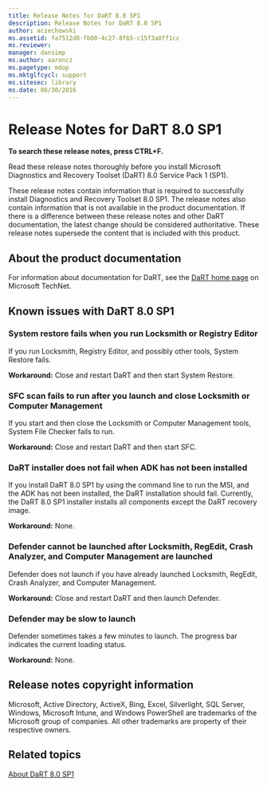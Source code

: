 ```yaml
---
title: Release Notes for DaRT 8.0 SP1
description: Release Notes for DaRT 8.0 SP1
author: aczechowski
ms.assetid: fa7512d8-fb00-4c27-8f65-c15f3a8ff1cc
ms.reviewer: 
manager: dansimp
ms.author: aaroncz
ms.pagetype: mdop
ms.mktglfcycl: support
ms.sitesec: library
ms.date: 08/30/2016
---
```



# Release Notes for DaRT 8.0 SP1


**To search these release notes, press CTRL+F.**

Read these release notes thoroughly before you install Microsoft Diagnostics and Recovery Toolset (DaRT) 8.0 Service Pack 1 (SP1).

These release notes contain information that is required to successfully install Diagnostics and Recovery Toolset 8.0 SP1. The release notes also contain information that is not available in the product documentation. If there is a difference between these release notes and other DaRT documentation, the latest change should be considered authoritative. These release notes supersede the content that is included with this product.

## About the product documentation


For information about documentation for DaRT, see the [DaRT home page](https://go.microsoft.com/fwlink/?LinkID=252096) on Microsoft TechNet.

## Known issues with DaRT 8.0 SP1


### System restore fails when you run Locksmith or Registry Editor

If you run Locksmith, Registry Editor, and possibly other tools, System Restore fails.

**Workaround:** Close and restart DaRT and then start System Restore.

### SFC scan fails to run after you launch and close Locksmith or Computer Management

If you start and then close the Locksmith or Computer Management tools, System File Checker fails to run.

**Workaround:** Close and restart DaRT and then start SFC.

### <a href="" id="-------------dart-installer-does-not-fail-when-adk-has-not-been-installed"></a> DaRT installer does not fail when ADK has not been installed

If you install DaRT 8.0 SP1 by using the command line to run the MSI, and the ADK has not been installed, the DaRT installation should fail. Currently, the DaRT 8.0 SP1 installer installs all components except the DaRT recovery image.

**Workaround:** None.

### Defender cannot be launched after Locksmith, RegEdit, Crash Analyzer, and Computer Management are launched

Defender does not launch if you have already launched Locksmith, RegEdit, Crash Analyzer, and Computer Management.

**Workaround:** Close and restart DaRT and then launch Defender.

### Defender may be slow to launch

Defender sometimes takes a few minutes to launch. The progress bar indicates the current loading status.

**Workaround:** None.

## Release notes copyright information


Microsoft, Active Directory, ActiveX, Bing, Excel, Silverlight, SQL Server, Windows, Microsoft Intune, and Windows PowerShell are trademarks of the Microsoft group of companies. All other trademarks are property of their respective owners.



## Related topics


[About DaRT 8.0 SP1](about-dart-80-sp1.md)

 

 





